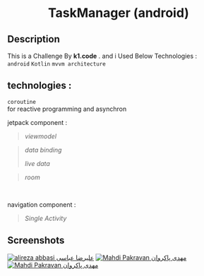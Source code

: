 
 <h1 align="center">TaskManager (android)</h1>
</p>


## Description

This is a Challenge By <b>k1.code</b> . and i Used Below Technologies :
<br/>
```android``` ```Kotlin``` ```mvvm architecture```  

## technologies :

```coroutine```
<br/>
for reactive programming and asynchron
<br/>

jetpack component :
>*viewmodel*

>*data binding*
>
>*live data*

>*room*


<br/>

navigation component :

>*Single Activity*

## Screenshots
<a href="https://s18.picofile.com/file/8433154468/20210509_171139.jpg" target="blank"><img src="https://s18.picofile.com/file/8433154468/20210509_171139.jpg" alt="alireza abbasi علیرضا عباسی" /></a>
<a href="https://s18.picofile.com/file/8433154518/20210509_171639.jpg" target="blank"><img src="https://s18.picofile.com/file/8433154518/20210509_171639.jpg" alt="Mahdi Pakravan مهدی پاکروان" /></a>
<a href="https://s19.picofile.com/file/8433154368/20210509_171115.jpg" target="blank"><img src="https://s19.picofile.com/file/8433154368/20210509_171115.jpg" alt="Mahdi Pakravan مهدی پاکروان" /></a>
